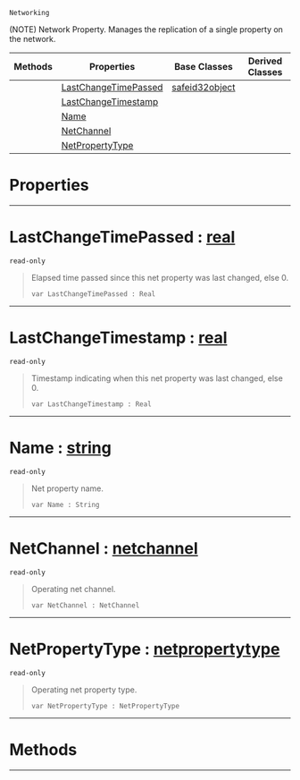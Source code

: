  `Networking`



(NOTE) Network Property. Manages the replication of a single property on the network.

|Methods|Properties|Base Classes|Derived Classes|
|---|---|---|---|
| |[ LastChangeTimePassed](https://github.com/ZilchEngine/ZilchDocs/blob/master/code_reference/class_reference/netproperty.markdown#lastchangetimepassed-zer)|[safeid32object](https://github.com/ZilchEngine/ZilchDocs/blob/master/code_reference/class_reference/safeid32object.markdown)| |
| |[ LastChangeTimestamp](https://github.com/ZilchEngine/ZilchDocs/blob/master/code_reference/class_reference/netproperty.markdown#lastchangetimestamp-zero)| | |
| |[ Name](https://github.com/ZilchEngine/ZilchDocs/blob/master/code_reference/class_reference/netproperty.markdown#name-zero-engine-documen)| | |
| |[ NetChannel](https://github.com/ZilchEngine/ZilchDocs/blob/master/code_reference/class_reference/netproperty.markdown#netchannel-zero-engine-d)| | |
| |[ NetPropertyType](https://github.com/ZilchEngine/ZilchDocs/blob/master/code_reference/class_reference/netproperty.markdown#netpropertytype-zero-eng)| | |


 #  Properties


---  
 #  LastChangeTimePassed : [real](https://github.com/ZilchEngine/ZilchDocs/blob/master/code_reference/nada_base_types/real.markdown)

 `read-only`

> Elapsed time passed since this net property was last changed, else 0.
> ``` lang=cpp, name=Nada
> var LastChangeTimePassed : Real


---  
 #  LastChangeTimestamp : [real](https://github.com/ZilchEngine/ZilchDocs/blob/master/code_reference/nada_base_types/real.markdown)

 `read-only`

> Timestamp indicating when this net property was last changed, else 0.
> ``` lang=cpp, name=Nada
> var LastChangeTimestamp : Real


---  
 #  Name : [string](https://github.com/ZilchEngine/ZilchDocs/blob/master/code_reference/nada_base_types/string.markdown)

 `read-only`

> Net property name.
> ``` lang=cpp, name=Nada
> var Name : String


---  
 #  NetChannel : [netchannel](https://github.com/ZilchEngine/ZilchDocs/blob/master/code_reference/class_reference/netchannel.markdown)

 `read-only`

> Operating net channel.
> ``` lang=cpp, name=Nada
> var NetChannel : NetChannel


---  
 #  NetPropertyType : [netpropertytype](https://github.com/ZilchEngine/ZilchDocs/blob/master/code_reference/class_reference/netpropertytype.markdown)

 `read-only`

> Operating net property type.
> ``` lang=cpp, name=Nada
> var NetPropertyType : NetPropertyType


---  
 #  Methods


---  
 

 
